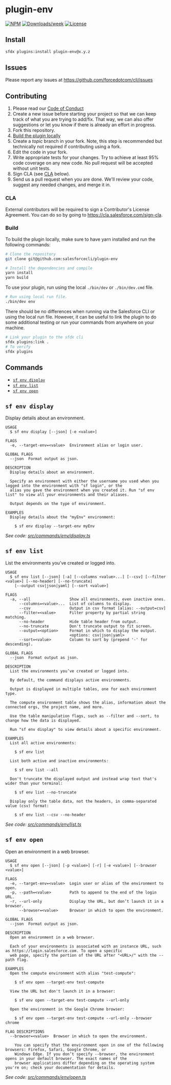 # plugin-env

[![NPM](https://img.shields.io/npm/v/@salesforce/plugin-env.svg?label=@salesforce/plugin-env)](https://www.npmjs.com/package/@salesforce/plugin-env) [![Downloads/week](https://img.shields.io/npm/dw/@salesforce/plugin-env.svg)](https://npmjs.org/package/@salesforce/plugin-env) [![License](https://img.shields.io/badge/License-Apache--2.0-blue.svg)](https://opensource.org/license/apache-2-0)

## Install

```bash
sfdx plugins:install plugin-env@x.y.z
```

## Issues

Please report any issues at https://github.com/forcedotcom/cli/issues

## Contributing

1. Please read our [Code of Conduct](CODE_OF_CONDUCT.md)
2. Create a new issue before starting your project so that we can keep track of
   what you are trying to add/fix. That way, we can also offer suggestions or
   let you know if there is already an effort in progress.
3. Fork this repository.
4. [Build the plugin locally](#build)
5. Create a _topic_ branch in your fork. Note, this step is recommended but technically not required if contributing using a fork.
6. Edit the code in your fork.
7. Write appropriate tests for your changes. Try to achieve at least 95% code coverage on any new code. No pull request will be accepted without unit tests.
8. Sign CLA (see [CLA](#cla) below).
9. Send us a pull request when you are done. We'll review your code, suggest any needed changes, and merge it in.

### CLA

External contributors will be required to sign a Contributor's License
Agreement. You can do so by going to https://cla.salesforce.com/sign-cla.

### Build

To build the plugin locally, make sure to have yarn installed and run the following commands:

```bash
# Clone the repository
git clone git@github.com:salesforcecli/plugin-env

# Install the dependencies and compile
yarn install
yarn build
```

To use your plugin, run using the local `./bin/dev` or `./bin/dev.cmd` file.

```bash
# Run using local run file.
./bin/dev env
```

There should be no differences when running via the Salesforce CLI or using the local run file. However, it can be useful to link the plugin to do some additional testing or run your commands from anywhere on your machine.

```bash
# Link your plugin to the sfdx cli
sfdx plugins:link .
# To verify
sfdx plugins
```

## Commands

<!-- commands -->

- [`sf env display`](#sf-env-display)
- [`sf env list`](#sf-env-list)
- [`sf env open`](#sf-env-open)

## `sf env display`

Display details about an environment.

```
USAGE
  $ sf env display [--json] [-e <value>]

FLAGS
  -e, --target-env=<value>  Environment alias or login user.

GLOBAL FLAGS
  --json  Format output as json.

DESCRIPTION
  Display details about an environment.

  Specify an environment with either the username you used when you logged into the environment with "sf login", or the
  alias you gave the environment when you created it. Run "sf env list" to view all your environments and their aliases.

  Output depends on the type of environment.

EXAMPLES
  Display details about the "myEnv" environment:

    $ sf env display --target-env myEnv
```

_See code: [src/commands/env/display.ts](https://github.com/salesforcecli/plugin-env/blob/3.0.36/src/commands/env/display.ts)_

## `sf env list`

List the environments you’ve created or logged into.

```
USAGE
  $ sf env list [--json] [-a] [--columns <value>...] [--csv] [--filter <value>] [--no-header] [--no-truncate]
    [--output csv|json|yaml] [--sort <value>]

FLAGS
  -a, --all                 Show all environments, even inactive ones.
      --columns=<value>...  List of columns to display.
      --csv                 Output in csv format [alias: --output=csv]
      --filter=<value>      Filter property by partial string matching.
      --no-header           Hide table header from output.
      --no-truncate         Don't truncate output to fit screen.
      --output=<option>     Format in which to display the output.
                            <options: csv|json|yaml>
      --sort=<value>        Column to sort by (prepend '-' for descending).

GLOBAL FLAGS
  --json  Format output as json.

DESCRIPTION
  List the environments you’ve created or logged into.

  By default, the command displays active environments.

  Output is displayed in multiple tables, one for each environment type.

  The compute environment table shows the alias, information about the connected orgs, the project name, and more.

  Use the table manipulation flags, such as --filter and --sort, to change how the data is displayed.

  Run "sf env display" to view details about a specific environment.

EXAMPLES
  List all active environments:

    $ sf env list

  List both active and inactive environments:

    $ sf env list --all

  Don't truncate the displayed output and instead wrap text that's wider than your terminal:

    $ sf env list --no-truncate

  Display only the table data, not the headers, in comma-separated value (csv) format:

    $ sf env list --csv --no-header
```

_See code: [src/commands/env/list.ts](https://github.com/salesforcecli/plugin-env/blob/3.0.36/src/commands/env/list.ts)_

## `sf env open`

Open an environment in a web browser.

```
USAGE
  $ sf env open [--json] [-p <value>] [-r] [-e <value>] [--browser <value>]

FLAGS
  -e, --target-env=<value>  Login user or alias of the environment to open.
  -p, --path=<value>        Path to append to the end of the login URL.
  -r, --url-only            Display the URL, but don’t launch it in a browser.
      --browser=<value>     Browser in which to open the environment.

GLOBAL FLAGS
  --json  Format output as json.

DESCRIPTION
  Open an environment in a web browser.

  Each of your environments is associated with an instance URL, such as https://login.salesforce.com. To open a specific
  web page, specify the portion of the URL after "<URL>/" with the --path flag.

EXAMPLES
  Open the compute environment with alias "test-compute":

    $ sf env open --target-env test-compute

  View the URL but don't launch it in a browser:

    $ sf env open --target-env test-compute --url-only

  Open the environment in the Google Chrome browser:

    $ sf env open --target-env test-compute --url-only --browser chrome

FLAG DESCRIPTIONS
  --browser=<value>  Browser in which to open the environment.

    You can specify that the environment open in one of the following browsers: Firefox, Safari, Google Chrome, or
    Windows Edge. If you don’t specify --browser, the environment opens in your default browser. The exact names of the
    browser applications differ depending on the operating system you're on; check your documentation for details.
```

_See code: [src/commands/env/open.ts](https://github.com/salesforcecli/plugin-env/blob/3.0.36/src/commands/env/open.ts)_

<!-- commandsstop -->
